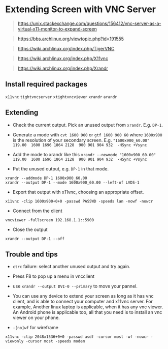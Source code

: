 Extending Screen with VNC Server
===

> https://unix.stackexchange.com/questions/156412/vnc-server-as-a-virtual-x11-monitor-to-expand-screen

> https://bbs.archlinux.org/viewtopic.php?id=191555

> https://wiki.archlinux.org/index.php/TigerVNC

> https://wiki.archlinux.org/index.php/X11vnc

> https://wiki.archlinux.org/index.php/Xrandr

## Install required packages

`x11vnc` `tightvncserver` `xtightvncviewer` `xrandr` `arandr`

## Extending

* Check the current output. Pick an unused output from `xrandr`. E.g. `DP-1`.

* Generate a mode with `cvt 1600 900` or `gtf 1600 900 60` where `1600x900` is the resolution of your secondary screen. E.g. `"1600x900_60.00"  119.00  1600 1696 1864 2128  900 901 904 932  -HSync +Vsync`

* Add the mode to xrandr like this `xrandr --newmode "1600x900_60.00"  119.00  1600 1696 1864 2128  900 901 904 932  -HSync +Vsync`

* Put the unused output, e.g. `DP-1` in that mode.

```
xrandr --addmode DP-1 1600x900_60.00
xrandr --output DP-1 --mode 1600x900_60.00 --left-of LVDS-1
```

* Export that output with x11vnc, choosing an appropriate offset.

```
x11vnc -clip 1600x900+0+0 -passwd PASSWD -speeds lan -nowf -nowcr
```

* Connect from the client

```
vncviewer -fullscreen 192.168.1.1::5900 
```

* Close the output

```
xrandr --output DP-1 --off
```

## Trouble and tips

* `ctrc` failure: select another unused output and try again.

* Press F8 to pop up a menu in vncclient

* use `xrandr --output DVI-0 --primary` to move your pannel.

* You can use any device to extend your screen as long as it has vnc client, and
is able to connect your computer and x11vnc server. For example, Another linux
laptop is applicable, when it has any vnc viewer. An Android phone is applicable
too, all that you need is to install an vnc viewer on your phone.

* `-[no]wf` for wireframe

```
x11vnc -clip 2048x1536+0+0 -passwd asdf -cursor most -wf -nowcr -viewonly -cursor most -speeds modem
```
